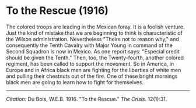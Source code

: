 <!--
title:   To the Rescue
author:  Du Bois, W.E.B.
journal: The Crisis
year:    1916
volume:  12
issue:   1
pages:   31
-->

# To the Rescue (1916)

The colored troops are leading in the Mexican foray. It is a foolish venture. Just the kind of mistake that we are beginning to think is characteristic of the Wilson administration. Nevertheless "Theirs not to reason why," and consequently the Tenth Cavalry with Major Young in command of the Second Squadron is now in Mexico. As one report says: "Especial credit should be given the Tenth." Then, too, the Twenty-fourth, another colored regiment, has been called to support the movement. So in America, in Europe and in Africa black men are fighting for the liberties of white men and pulling their chestnuts out of the fire. One of these bright mornings black men are going to learn how to fight for themselves.

______________
*Citation:* Du Bois, W.E.B. 1916. "To the Rescue." *The Crisis*. 12(1):31.